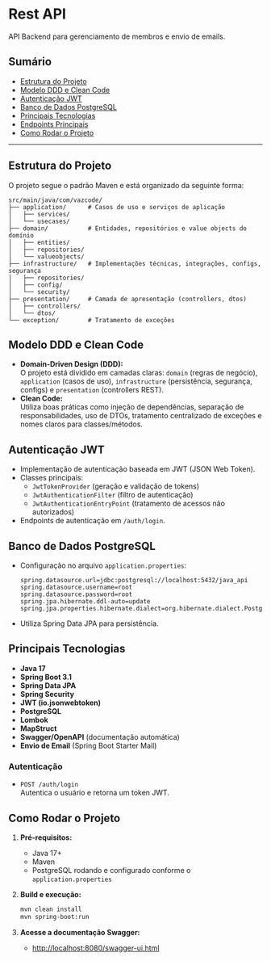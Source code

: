 # Rest API

API Backend para gerenciamento de membros e envio de emails.

## Sumário

- [Estrutura do Projeto](#estrutura-do-projeto)
- [Modelo DDD e Clean Code](#modelo-ddd-e-clean-code)
- [Autenticação JWT](#autenticação-jwt)
- [Banco de Dados PostgreSQL](#banco-de-dados-postgresql)
- [Principais Tecnologias](#principais-tecnologias)
- [Endpoints Principais](#endpoints-principais)
- [Como Rodar o Projeto](#como-rodar-o-projeto)

---

## Estrutura do Projeto

O projeto segue o padrão Maven e está organizado da seguinte forma:

```
src/main/java/com/vazcode/
├── application/      # Casos de uso e serviços de aplicação
│   ├── services/
│   └── usecases/
├── domain/           # Entidades, repositórios e value objects do domínio
│   ├── entities/
│   ├── repositories/
│   └── valueobjects/
├── infrastructure/   # Implementações técnicas, integrações, configs, segurança
│   ├── repositories/
│   ├── config/
│   └── security/
├── presentation/     # Camada de apresentação (controllers, dtos)
│   ├── controllers/
│   └── dtos/
└── exception/        # Tratamento de exceções
```

## Modelo DDD e Clean Code

- **Domain-Driven Design (DDD):**  
  O projeto está dividido em camadas claras: `domain` (regras de negócio), `application` (casos de uso), `infrastructure` (persistência, segurança, configs) e `presentation` (controllers REST).
- **Clean Code:**  
  Utiliza boas práticas como injeção de dependências, separação de responsabilidades, uso de DTOs, tratamento centralizado de exceções e nomes claros para classes/métodos.

## Autenticação JWT

- Implementação de autenticação baseada em JWT (JSON Web Token).
- Classes principais:  
  - `JwtTokenProvider` (geração e validação de tokens)
  - `JwtAuthenticationFilter` (filtro de autenticação)
  - `JwtAuthenticationEntryPoint` (tratamento de acessos não autorizados)
- Endpoints de autenticação em `/auth/login`.

## Banco de Dados PostgreSQL

- Configuração no arquivo `application.properties`:
  ```
  spring.datasource.url=jdbc:postgresql://localhost:5432/java_api
  spring.datasource.username=root
  spring.datasource.password=root
  spring.jpa.hibernate.ddl-auto=update
  spring.jpa.properties.hibernate.dialect=org.hibernate.dialect.PostgreSQLDialect
  ```
- Utiliza Spring Data JPA para persistência.

## Principais Tecnologias

- **Java 17**
- **Spring Boot 3.1**
- **Spring Data JPA**
- **Spring Security**
- **JWT (io.jsonwebtoken)**
- **PostgreSQL**
- **Lombok**
- **MapStruct**
- **Swagger/OpenAPI** (documentação automática)
- **Envio de Email** (Spring Boot Starter Mail)

### Autenticação

- `POST /auth/login`  
  Autentica o usuário e retorna um token JWT.


## Como Rodar o Projeto

1. **Pré-requisitos:**  
   - Java 17+  
   - Maven  
   - PostgreSQL rodando e configurado conforme o `application.properties`

2. **Build e execução:**
   ```bash
   mvn clean install
   mvn spring-boot:run
   ```

3. **Acesse a documentação Swagger:**  
   - [http://localhost:8080/swagger-ui.html](http://localhost:8080/swagger-ui.html)
